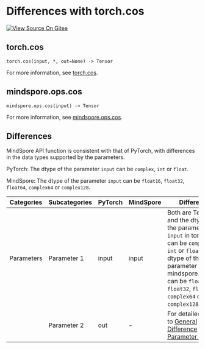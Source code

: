 # Differences with torch.cos

[![View Source On Gitee](https://mindspore-website.obs.cn-north-4.myhuaweicloud.com/website-images/r2.3.0rc2/resource/_static/logo_source_en.svg)](https://gitee.com/mindspore/docs/blob/r2.3.0rc2/docs/mindspore/source_en/note/api_mapping/pytorch_diff/cos.md)

## torch.cos

```text
torch.cos(input, *, out=None) -> Tensor
```

For more information, see [torch.cos](https://pytorch.org/docs/1.8.1/generated/torch.cos.html).

## mindspore.ops.cos

```text
mindspore.ops.cos(input) -> Tensor
```

For more information, see [mindspore.ops.cos](https://www.mindspore.cn/docs/en/r2.3.0rc2/api_python/ops/mindspore.ops.cos.html).

## Differences

MindSpore API function is consistent with that of PyTorch, with differences in the data types supported by the parameters.

PyTorch: The dtype of the parameter `input` can be ``complex``, ``int`` or ``float``.

MindSpore: The dtype of the parameter `input` can be ``float16``, ``float32``, ``float64``, ``complex64`` or ``complex128``.

| Categories | Subcategories |PyTorch | MindSpore | Difference |
| --- | ---   | ---   | ---        |---  |
| Parameters | Parameter 1 | input | input | Both are Tensor, and the dtype of the parameter `input` in torch.cos can be ``complex``, ``int`` or ``float``. The dtype of the parameter `input` in mindspore.ops.cos can be ``float16``, ``float32``, ``float64``, ``complex64`` or ``complex128``.|
|      | Parameter 2 | out | - | For detailed, refer to [General Difference Parameter Table](https://www.mindspore.cn/docs/en/r2.3.0rc2/note/api_mapping/pytorch_api_mapping.html#general-difference-parameter-table). |